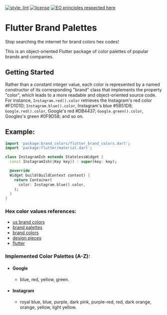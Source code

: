 [![style: lint](https://img.shields.io/badge/style-lint-4BC0F5.svg)](https://pub.dev/packages/lint)
[![license](https://img.shields.io/badge/license-mit-green.svg)](https://github.com/rafamizes/flutter_brand_palettes/blob/main/LICENSE)
[![EO principles respected here](https://www.elegantobjects.org/badge.svg)](https://www.elegantobjects.org)


# Flutter Brand Palettes

Stop searching the internet for brand colors hex codes!

This is an object-oriented Flutter package of color palettes of popular brands
and companies.

## Getting Started

Rather than a constant integer value, each color is represented by a named
constructor of its corresponding "brand" class that implements the property
"color", which leads to a more readable and object-oriented source code. For
instance, ```Instagram.red().color``` retrieves the Instagram's red color
#FD1D1D; ```Instagram.blue().color```, Instagram's blue #5B51D8;
```Google.red().color```, Google's red #DB4437; ```Google.green().color```,
Googles's green #0F9D58; and so on.

## Example:
```dart
import 'package:brand_colors/flutter_brand_colors.dart';
import 'package:flutter/material.dart';

class InstagramIsh extends StatelessWidget {
  const InstagramIsh({Key key}) : super(key: key);

  @override
  Widget build(BuildContext context) {
    return Container(
      color: Instagram.blue().color,
    );
  }
}
```
### Hex color values references:
- [us brand colors](https://usbrandcolors.com/)
- [brand palettes](https://brandpalettes.com/)
- [brand colors](https://brandcolors.net/)
- [design pieces](https://www.designpieces.com/)
- [flutter](https://api.flutter.dev/index.html/)

### Implemented Color Palettes (A-Z):
- #### Google
  - blue, red, yellow, green.
- #### Instagram
  - royal blue, blue, purple, dark pink, purple-red, red, dark orange, orange, yellow, light yellow.

